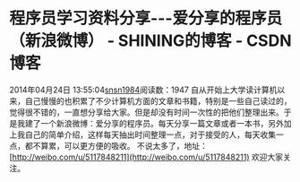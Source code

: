 # 程序员学习资料分享---爱分享的程序员（新浪微博） - SHINING的博客 - CSDN博客
2014年04月24日 13:55:04[snsn1984](https://me.csdn.net/snsn1984)阅读数：1947
自从开始上大学读计算机以来，自己慢慢的也积累了不少计算机方面的文章和书籍，特别是一些自己读过的，觉得很不错的，一直想分享给大家。但是却没有时间一次性的把他们整理出来。于是我建了一个新浪微博：爱分享的程序员。每天分享一篇文章或者一本书，另外加上我自己的简单介绍，这样每天抽出时间整理一点，对于接受的人，每天收集一点，都不算累，可以更方便的吸收。
不说太多了，地址：[http://weibo.com/u/5117848211](http://weibo.com/u/5117848211)
欢迎大家关注。
